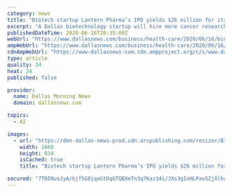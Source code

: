 ```yaml
---
category: news
title: "Biotech startup Lantern Pharma’s IPO yields $26 million for its cancer drug development"
excerpt: "A Dallas biotechnology startup will hire more cancer researchers, biologists and artificial intelligence developers with the $26 million it raised in"
publishedDateTime: 2020-06-16T20:35:00Z
webUrl: "https://www.dallasnews.com/business/health-care/2020/06/16/biotech-startup-lantern-pharmas-ipo-yields-26-million-for-its-cancer-drug-development/"
ampWebUrl: "https://www.dallasnews.com/business/health-care/2020/06/16/biotech-startup-lantern-pharmas-ipo-yields-26-million-for-its-cancer-drug-development/?outputType=amp"
cdnAmpWebUrl: "https://www-dallasnews-com.cdn.ampproject.org/c/s/www.dallasnews.com/business/health-care/2020/06/16/biotech-startup-lantern-pharmas-ipo-yields-26-million-for-its-cancer-drug-development/?outputType=amp"
type: article
quality: 34
heat: 34
published: false

provider:
  name: Dallas Morning News
  domain: dallasnews.com

topics:
  - AI

images:
  - url: "https://dmn-dallas-news-prod.cdn.arcpublishing.com/resizer/B3B56Ok72uXJ6oAZjlzfqxEr_as=/1660x934/smart/filters:no_upscale()/cloudfront-us-east-1.images.arcpublishing.com/dmn/L6C67VZSXNB2XA7FQDOCCJVQQQ.jpg"
    width: 1660
    height: 934
    isCached: true
    title: "Biotech startup Lantern Pharma’s IPO yields $26 million for its cancer drug development"

secured: "7TNINvoJyA/bjf5G8jqoGtDqGTQBXeTn3q7Kaz34i/JXs3gIoHLPavSZjXlhaQ0/gtsMfj24TWk7cnYw7dGHs1tFVeElsfOUVdoxsoPwXLlosjagvrjOisZhVPXW37SKCLwP2jj4t5hscSX80vTcwXdaZhi9bpERmjWtv7t/Tvt2mBf6UoMFkddqRXH269jJUyeLCNvMIhO7QcBsY62f7FfG0Y1ttkxvig8pelXDszsl0kgf/J5KDJrrq1ze/7YNUT0nfC/COvtKrGM903qWbZLYp4n7juA+IIBy6T3n+7/cHbnplTC9yPOl2EqStgXYJg1sNFkxA2mMergfqC1Cbw==;L3+KxgbVi5aiICYroevMVA=="
---
```


